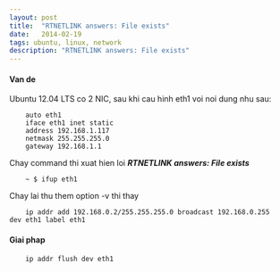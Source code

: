 ```yaml
---
layout: post
title:  "RTNETLINK answers: File exists"
date:   2014-02-19
tags: ubuntu, linux, network
description: "RTNETLINK answers: File exists"
---
```


#### Van de

Ubuntu 12.04 LTS co 2 NIC, sau khi cau hinh eth1 voi noi dung nhu sau:

```
	auto eth1
	iface eth1 inet static
	address 192.168.1.117
	netmask 255.255.255.0
	gateway 192.168.1.1  
```

Chay command thi xuat hien loi ___RTNETLINK answers: File exists___

```
	~ $ ifup eth1
```

Chay lai thu them option -v thi thay

```
	ip addr add 192.168.0.2/255.255.255.0 broadcast 192.168.0.255     dev eth1 label eth1
```

#### Giai phap

```
	ip addr flush dev eth1
```
